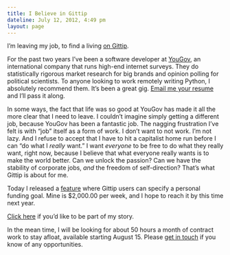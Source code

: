 ```yaml
---
title: I Believe in Gittip
dateline: July 12, 2012, 4:49 pm
layout: page
---
```


<p>I&#8217;m leaving my job, to find a living <a
href="https://www.gittip.com/whit537/">on Gittip</a>.</p>

<p>For the past two years I&#8217;ve been a software developer at <a
href="http://www.yougov.com/">YouGov</a>, an international company that runs
high-end internet surveys. They do statistically rigorous market research for
big brands and opinion polling for political scientists. To anyone looking to
work remotely writing Python, I absolutely recommend them. It&#8217;s been a
great gig. <a href="mailto:chad@zetaweb.com">Email me your resume</a> and
I&#8217;ll pass it along.</p>

<p>In some ways, the fact that life was so good at YouGov has made it all the
more clear that I need to leave. I couldn&#8217;t imagine simply getting a
different job, because YouGov has been a fantastic job. The nagging frustration
I&#8217;ve felt is with &#8220;job&#8221; itself as a form of work. I
don&#8217;t want to not work. I&#8217;m not lazy. And I refuse to accept that I
have to hit a capitalist home run before I can &#8220;do what I <em>really</em>
want.&#8221; I want <em>everyone</em> to be free to do what they really want,
right now, because I believe that what everyone really wants is to make the
world better. Can we unlock the passion? Can we have the stability of corporate
jobs, <em>and</em> the freedom of self-direction? That&#8217;s what Gittip is
about for me.</p>

<p>Today I released a <a href="http://blog.gittip.com/post/27068825269
/introducing-personal-funding-goals">feature</a> where Gittip users can specify
a personal funding goal. Mine is $2,000.00 per week, and I hope to reach it by
this time next year.</p>

<p><a href="https://www.gittip.com/whit537/">Click here</a> if you&#8217;d like
to be part of my story.</p>

<p>In the mean time, I will be looking for about 50 hours a month of contract
work to stay afloat, available starting August 15. Please <a
href="mailto:chad@zetaweb.com">get in touch</a> if you know of any
opportunities.</p>
